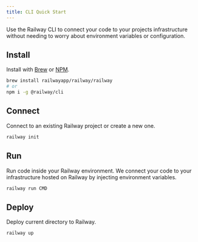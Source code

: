 ```yaml
---
title: CLI Quick Start
---
```


Use the Railway CLI to connect your code to your projects infrastructure without
needing to worry about environment variables or configuration.

## Install

Install with [Brew](https://brew.sh) or [NPM](https://www.npmjs.com/package/@railway/cli).

```bash
brew install railwayapp/railway/railway
# or
npm i -g @railway/cli
```

## Connect

Connect to an existing Railway project or create a new one.

```bash
railway init
```

## Run

Run code inside your Railway environment. We connect your code to your
infrastructure hosted on Railway by injecting environment variables.

```bash
railway run CMD
```

## Deploy

Deploy current directory to Railway.

```bash
railway up
```
